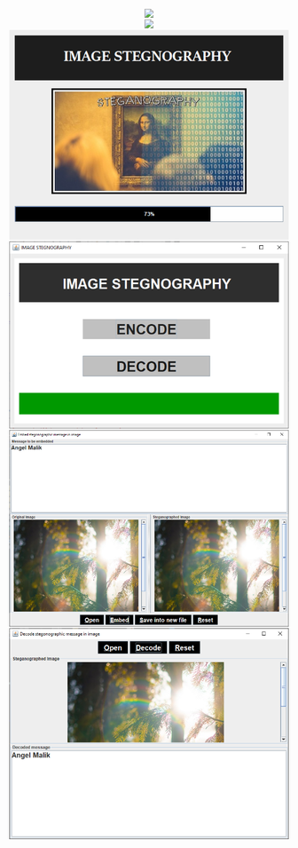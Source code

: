 <p align=center>
  <img src="https://img.shields.io/github/repo-size/angelmalik/imagesteg?style=plastic"/><br>
  <img src="https://socialify.git.ci/angelmalik/imagesteg/image?description=1&forks=1&language=1&owner=1&pulls=1&stargazers=1&theme=Light" width=720/>
  <img src="https://github.com/angelmalik/imagesteg/blob/9fb569dbbebd91c4b3005f04ff66492070423491/src/images/loading.png" width=720/>
  <img src="https://github.com/angelmalik/imagesteg/blob/9fb569dbbebd91c4b3005f04ff66492070423491/src/images/choose.png"width=720/>
  <img src="https://github.com/angelmalik/imagesteg/blob/9fb569dbbebd91c4b3005f04ff66492070423491/src/images/encode.png"width=720/>
  <img src="https://github.com/angelmalik/imagesteg/blob/9fb569dbbebd91c4b3005f04ff66492070423491/src/images/decode.png"width=720/>
</p>
